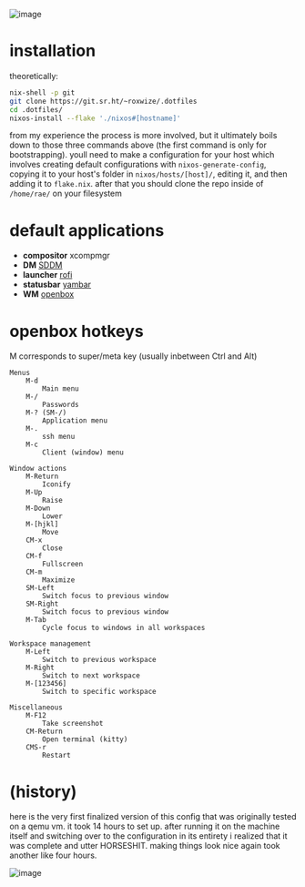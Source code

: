 ![image](https://github.com/user-attachments/assets/2ab0e4f6-6a94-437b-9598-4396500d1f5b)

# installation

theoretically:

```sh
nix-shell -p git
git clone https://git.sr.ht/~roxwize/.dotfiles
cd .dotfiles/
nixos-install --flake './nixos#[hostname]'
```

from my experience the process is more involved, but it ultimately boils down to those three commands above (the first command is only for bootstrapping). youll need to make a configuration for your host which involves creating default configurations with `nixos-generate-config`, copying it to your host's folder in `nixos/hosts/[host]/`, editing it, and then adding it to `flake.nix`. after that you should clone the repo inside of `/home/rae/` on your filesystem

# default applications

- **compositor** xcompmgr
- **DM** [SDDM](https://github.com/sddm/sddm)
- **launcher** [rofi](https://github.com/davatorium/rofi)
- **statusbar** [yambar](https://codeberg.org/dnkl/yambar)
- **WM** [openbox](https://openbox.org/)

<!--## raspberry PI devices

[raspberry-pi-nix](https://github.com/nix-community/raspberry-pi-nix) is used to build PI sd card images. have yur lil sd card on hand (paw) and run in the root of the repository:

```sh
nix build './nixos#nixosConfigurations.[hostname].config.system.build.sdImage'
```

and then Wait................... output will be in `result/` NYA!!

### ermm???

O.K., just take the image in `result/sd-image/[whatever]`, decompress it with zstd, then run `dd if=[decompressed image] of=[sd card device WITHOUT partition number] status=progress`

the system will automatically resize the root partition to match the size of the SD card, and from there any changes in post should likely be made over ssh...

```sh
nixos-rebuild switch --flake './nixos#[hostname]' --target-host root@[hostname]
```

ssh isnt automatically setup in a way that lets you do this from the start, you should define it in your host configuration beforehand. near has a decent example of this that you can look over if yu want...-->

# openbox hotkeys

M corresponds to super/meta key (usually inbetween Ctrl and Alt)

```
Menus
    M-d
        Main menu
    M-/
        Passwords
    M-? (SM-/)
        Application menu
    M-.
        ssh menu
    M-c
        Client (window) menu

Window actions
    M-Return
        Iconify
    M-Up
        Raise
    M-Down
        Lower
    M-[hjkl]
        Move
    CM-x
        Close
    CM-f
        Fullscreen
    CM-m
        Maximize
    SM-Left
        Switch focus to previous window
    SM-Right
        Switch focus to previous window
    M-Tab
        Cycle focus to windows in all workspaces

Workspace management
    M-Left
        Switch to previous workspace
    M-Right
        Switch to next workspace
    M-[123456]
        Switch to specific workspace

Miscellaneous
    M-F12
        Take screenshot
    CM-Return
        Open terminal (kitty)
    CMS-r
        Restart
```

# (history)

here is the very first finalized version of this config that was originally tested on a qemu vm. it took 14 hours to set up. after running it on the machine itself and switching over to the configuration in its entirety i realized that it was complete and utter HORSESHIT. making things look nice again took another like four hours.

![image](https://github.com/user-attachments/assets/f0f66913-2616-4a3c-ac7f-55db6fc27116)

